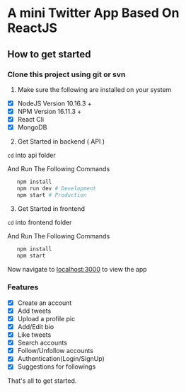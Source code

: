 # A mini Twitter App Based On ReactJS

## How to get started

### Clone this project using git or svn

1. Make sure the following are installed on your system

- [x] NodeJS Version 10.16.3 +
- [x] NPM Version 16.11.3 +
- [x] React Cli
- [x] MongoDB

2. Get Started in backend ( API )

`cd` into api folder

And Run The Following Commands
```bash
   npm install
   npm run dev # Development
   npm start # Production
```

3. Get Started in frontend

`cd` into frontend folder

And Run The Following Commands
```bash
   npm install
   npm start
```

Now navigate to [localhost:3000](http://localhost:3000) to view the app

### Features

- [x] Create an account
- [x] Add tweets
- [x] Upload a profile pic
- [x] Add/Edit bio
- [x] Like tweets
- [x] Search accounts
- [x] Follow/Unfollow accounts
- [x] Authentication(Login/SignUp)
- [x] Suggestions for followings

That's all to get started.
